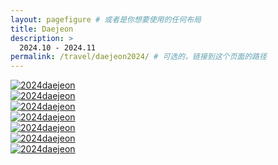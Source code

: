 ```yaml
---
layout: pagefigure # 或者是你想要使用的任何布局
title: Daejeon
description: >
  2024.10 - 2024.11
permalink: /travel/daejeon2024/ # 可选的，链接到这个页面的路径
---
```


<div class="figure-grid">
<div class="figure-grid-sizer"></div>
<div class="figure-grid-item">
        <a href="https://hobbyfigure.rayleigh-lin.top/2024daejeon/_RAY8396.webp" data-lightbox="roadtrip" class="image-link">
        <img class="lozad" 
             data-src="https://hobbyfigure.rayleigh-lin.top/2024daejeonc/_RAY8396.webp"
             alt="2024daejeon"/>
        </a>
</div>
<div class="figure-grid-item">
        <a href="https://hobbyfigure.rayleigh-lin.top/2024daejeon/_RAY8410.webp" data-lightbox="roadtrip" class="image-link">
        <img class="lozad" 
             data-src="https://hobbyfigure.rayleigh-lin.top/2024daejeonc/_RAY8410.webp"
             alt="2024daejeon"/>
        </a>
</div>
<div class="figure-grid-item">
        <a href="https://hobbyfigure.rayleigh-lin.top/2024daejeon/_RAY8417.webp" data-lightbox="roadtrip" class="image-link">
        <img class="lozad" 
             data-src="https://hobbyfigure.rayleigh-lin.top/2024daejeonc/_RAY8417.webp"
             alt="2024daejeon"/>
        </a>
</div>
<div class="figure-grid-item">
        <a href="https://hobbyfigure.rayleigh-lin.top/2024daejeon/_RAY8435.webp" data-lightbox="roadtrip" class="image-link">
        <img class="lozad" 
             data-src="https://hobbyfigure.rayleigh-lin.top/2024daejeonc/_RAY8435.webp"
             alt="2024daejeon"/>
        </a>
</div>
<div class="figure-grid-item">
        <a href="https://hobbyfigure.rayleigh-lin.top/2024daejeon/_RAY9366.webp" data-lightbox="roadtrip" class="image-link">
        <img class="lozad" 
             data-src="https://hobbyfigure.rayleigh-lin.top/2024daejeonc/_RAY9366.webp"
             alt="2024daejeon"/>
        </a>
</div>
<div class="figure-grid-item">
        <a href="https://hobbyfigure.rayleigh-lin.top/2024daejeon/_RAY9375.webp" data-lightbox="roadtrip" class="image-link">
        <img class="lozad" 
             data-src="https://hobbyfigure.rayleigh-lin.top/2024daejeonc/_RAY9375.webp"
             alt="2024daejeon"/>
        </a>
</div>
<div class="figure-grid-item">
        <a href="https://hobbyfigure.rayleigh-lin.top/2024daejeon/_RAY9406.webp" data-lightbox="roadtrip" class="image-link">
        <img class="lozad" 
             data-src="https://hobbyfigure.rayleigh-lin.top/2024daejeonc/_RAY9406.webp"
             alt="2024daejeon"/>
        </a>
</div> 
</div>